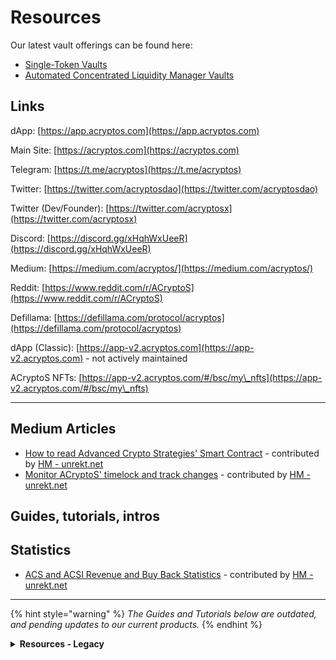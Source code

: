 # Resources

Our latest vault offerings can be found here:

* [Single-Token Vaults](../../products/vaults/single-token-vaults.md)
* [Automated Concentrated Liquidity Manager Vaults](../../products/v3-aclm-vaults/)

## Links

dApp: [https://app.acryptos.com](https://app.acryptos.com)

Main Site: [https://acryptos.com](https://acryptos.com)

Telegram: [https://t.me/acryptos](https://t.me/acryptos)

Twitter: [https://twitter.com/acryptosdao](https://twitter.com/acryptosdao)

Twitter (Dev/Founder): [https://twitter.com/acryptosx](https://twitter.com/acryptosx)

Discord: [https://discord.gg/xHqhWxUeeR](https://discord.gg/xHqhWxUeeR)

Medium: [https://medium.com/acryptos/](https://medium.com/acryptos/)

Reddit: [https://www.reddit.com/r/ACryptoS](https://www.reddit.com/r/ACryptoS)

Defillama: [https://defillama.com/protocol/acryptos](https://defillama.com/protocol/acryptos)



dApp (Classic): [https://app-v2.acryptos.com](https://app-v2.acryptos.com) - not actively maintained

ACryptoS NFTs: [https://app-v2.acryptos.com/#/bsc/my\_nfts](https://app-v2.acryptos.com/#/bsc/my\_nfts)

***

## Medium Articles

* [How to read Advanced Crypto Strategies' Smart Contract](https://getunrekt.medium.com/smart-contract-read-advanced-crypto-strategies-97098bdb93b7) - contributed by [HM - ](https://t.me/Toortheroot)[unrekt.net](https://unrekt.net/)
* [Monitor ACryptoS' timelock and track changes](https://getunrekt.medium.com/acs-timelock-transaction-log-d084a735c95a) - contributed by [HM - ](https://t.me/Toortheroot)[unrekt.net](https://unrekt.net/)

## Guides, tutorials, intros

## Statistics

* [ACS and ACSI Revenue and Buy Back Statistics](https://acryptos.unrekt.net/) - contributed by [HM - ](https://t.me/Toortheroot)[unrekt.net](https://unrekt.net/)

***

{% hint style="warning" %}
_The Guides and Tutorials below are outdated, and pending updates to our current products._
{% endhint %}

<details>

<summary><strong>Resources - Legacy</strong></summary>

#### Guides, Tutorials, Intros

* [Acsi Finance (How-to Video Tutorial)](https://www.youtube.com/watch?v=oe5DyLA1p0I) - contributed by [BKT](https://t.me/beekaytea)
* [ACryptoS Vaults and Farms (How-to Video Tutorial)](https://youtu.be/ouuFG\_xsSBc) - contributed by [BKT](https://t.me/beekaytea)
* [ACryptoS StableSwap (How-to Video Tutorial)](https://www.youtube.com/watch?v=xn-apvGCsFY) - contributed by [BKT](https://t.me/beekaytea)
* [How to get 2.5X APY Boost (Video Tutorial)](https://www.youtube.com/watch?v=RSqCKvsEZy0) - contributed by [BKT](https://t.me/beekaytea)
* [ACryptoS Detailed Introduction (PDF)](https://raw.githubusercontent.com/acryptos/docs.acryptos.com/master/images/ACS-introduction.pdf?raw=true) - contributed by [Markus S](https://t.me/InvinoVMS)
* [Step by step tutorial for auto-compounding and farming at ACryptoS](https://medbid.medium.com/step-by-step-tutorial-for-staking-and-farming-at-acryptos-com-42093a0fcb1d) - contributed by [Blight Night](https://t.me/BlightNight)
* [How to create a BEP20 wallet on Binance Smart Chain (Video Tutorial)](https://www.youtube.com/watch?v=3UNk9eaNsQw) - contributed by [BKT](https://t.me/beekaytea)

#### Tables, Diagrams, Graphs

* [Table with Vault and Farm fees](https://docs.google.com/document/d/1-KU1zzWnEG0sh8hLCD0YUtPv7D4\_B2wu80UtRQ3sQUA/edit) - contributed by [Blight Night](https://t.me/BlightNight)
* [ACryptoS' Yield Aggregation Ecosystem](../../images/ACS-VaultFarm-Flow-0.03.png) - contributed by [HM - ](https://t.me/Toortheroot)[unrekt.net](https://unrekt.net/)
* [ACS UI and Fees](../../images/ACS-UI-and-Fees.png) - contributed by [Markus S](https://t.me/InvinoVMS)
* [Swap APY x Vault APY x Farm APR](../../images/APYs.jpg) - contributed by [Jake](https://t.me/manxsir)
* [ACS ACSI Buyback Trends in USD(Nov 2020 - Oct 2021](../../images/ACS-ACSI-buyback-USD.jpg) - contributed by [RationalPerspective](https://t.me/RationalPerspective)
* [ACS ACSI Buyback Trends (Nov 2020 - Oct 2021](../../images/ACS-ACSI-buyback-tokenVol.jpg) - contributed by [RationalPerspective](https://t.me/RationalPerspective)

#### Calculators

* [ACS v2 farms boost calculator](https://docs.google.com/spreadsheets/d/145M14zrimZTgIeK7t-Rkj-r\_5HnZMBezzXrDNN6e36g/edit#gid=2008319837) - contributed by [Abdul R](https://t.me/abdul0793) and [BKT](https://t.me/beekaytea)
* [Yield calculator with principal](https://docs.google.com/spreadsheets/d/1DRWu2y61gQw7fGd0EZYN\_ajlWYCk8YlFD8ImbX4GZjM/edit#gid=0) - contributed by [Jasper](https://t.me/Jasper\_1992)
* [Token distribution calculator](https://drive.google.com/file/d/14Y47WtdXF\_5XUhnt\_l7I9YuFkqXB0C39/view) - contributed by [Wei](https://t.me/bscWeix)
* [Interest calculator (Daily, Weekly, Monthly & Yearly)](https://docs.google.com/spreadsheets/d/1wvidBMMsYqAVc6gm07csr4fzoHVhNAmd-a2kxVoqWTs/edit#gid=317328887) - contributed by [ที่รัก - Thirak](https://t.me/Thirak0608)
* [ROI Calculator](https://docs.google.com/spreadsheets/d/1HMuCbdRzpViqrBeNIEQWjsfNnSreRZL\_62pH3KF5MHs/edit#gid=0) - contributed by [ที่รัก - Thirak](https://t.me/Thirak0608)
* [Harvest Calculator](https://docs.google.com/spreadsheets/d/1RqY8C2MOtzzxQ7Gf58GAwjPMiURNjl9diyJUTIHXKj8/edit?usp=sharing) - contributed by ChainCrawlerX

#### Community-Led Telegram Groups

* [Spanish - Español](https://t.me/acryptosspanish)
* [Chinese - 中文群](https://t.me/ACryptoSCN)
* [Turkish](https://t.me/acryptosturkey)
* [Vietnamese](https://t.me/ACryptoSVietnam)
* [Bahasa (Indonesia + Malaysia)](https://t.me/ACryptoS\_Bahasa)
* [French](https://t.me/acryptosfr)
* [Japanese - 日本語](https://t.me/ACryptoSJPN)
* [Portuguese](https://t.me/ACryptoSPortuguese)
* [German](https://t.me/acryptosgerman)
* [Persian](https://t.me/AcryptosPersian)
* [Polish](https://t.me/AcryptosPolish)
* [Russian](https://t.me/acryptosr)

Note: These materials are created by the community. If something is unclear, join our [official TG group](https://t.me/acryptos) and ask freely.

</details>
